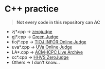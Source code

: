 # C++ practice

> **Not every code in this repository can AC**

* zj*.cpp -> [zerojudge](https://zerojudge.tw/)
* gj*.cpp -> [Green Judge](http://www.tcgs.tc.edu.tw:1218/)
* tioj*.cpp -> [TIOJ INFOR Online Judge](http://tioj.infor.org/)
* uva*.cpp -> [UVa Online Judge](https://uva.onlinejudge.org/)
* LA*.cpp -> [ACM-ICPC Live Archive](https://icpcarchive.ecs.baylor.edu/)
* cc*.cpp -> [HHVS ZeroJudge](http://tn-codelife.ddns.net/)
* Others -> I don't know...
